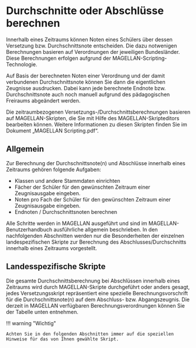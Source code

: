 # Durchschnitte oder Abschlüsse berechnen

Innerhalb eines Zeitraums können Noten eines Schülers über dessen Versetzung bzw. Durchschnittsnote entscheiden. Die dazu notwenigen Berechnungen basieren auf Verordnungen der jeweiligen Bundesländer. Diese Berechnungen erfolgen aufgrund der MAGELLAN-Scripting-Technologie.

Auf Basis der berechneten Noten einer Verordnung und der damit verbundenen Durchschnittsnote können Sie dann die eigentlichen Zeugnisse ausdrucken. Dabei kann jede berechnete Endnote bzw. Durchschnittsnote auch noch manuell aufgrund des pädagogischen Freiraums abgeändert werden.

Die zeitraumbezogenen Versetzungs-/Durchschnittsberechnungen basieren auf MAGELLAN-Skripten,  die Sie mit Hilfe des MAGELLAN-Skripteditors bearbeiten können. Weitere Informationen zu diesen Skripten finden Sie im Dokument „MAGELLAN Scripting.pdf“.

## Allgemein

Zur Berechnung der Durchschnittsnote(n) und Abschlüsse innerhalb eines Zeitraums gehören folgende Aufgaben:

* Klassen und andere Stammdaten einrichten
* Fächer der Schüler für den gewünschten Zeitraum einer Zeugnisausgabe eingeben.
* Noten pro Fach der Schüler für den gewünschten Zeitraum einer Zeugnisausgabe eingeben.
* Endnoten / Durchschnittsnoten berechnen

Alle Schritte werden in MAGELLAN ausgeführt und sind im MAGELLAN-Benutzerhandbuch ausführliche allgemein beschrieben.
In den nachfolgenden Abschnitten werden nur die Besonderheiten der einzelnen landespezifischen Skripte zur Berechnung des Abschlusses/Durchschnitts innerhalb eines Zeitraums vorgestellt.

## Landesspezifische Skripte

Die gesamte Durchschnittsberechnung bei Abschlüssen innerhalb eines Zeitraums wird durch MAGELLAN-Skripte durchgeführt oder anders gesagt, jedes Versetzungsskript repräsentiert eine spezielle Berechnungsvorschrift für die Durchschnittsnote(n) auf dem Abschluss- bzw.  Abgangszeugnis.
Die derzeit in MAGELLAN verfügbaren Berechnungsverordnungen können Sie der Tabelle unten entnehmen.

!!! warning "Wichtig"

    Achten Sie in den folgenden Abschnitten immer auf die speziellen Hinweise für das von Ihnen gewählte Skript.
